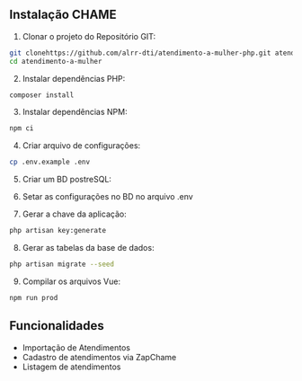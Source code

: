 ## Instalação CHAME

1) Clonar o projeto do Repositório GIT: 

```sh
git clonehttps://github.com/alrr-dti/atendimento-a-mulher-php.git atendimento-a-mulher
cd atendimento-a-mulher
```

2) Instalar dependências PHP:

```sh
composer install
```

3) Instalar dependências NPM:

```sh
npm ci
```

4) Criar arquivo de configurações:

```sh
cp .env.example .env
```

5) Criar um BD postreSQL:

6) Setar as configurações no BD no arquivo .env

7) Gerar a chave da aplicação:

```sh
php artisan key:generate
```

8) Gerar as tabelas da base de dados:

```sh
php artisan migrate --seed
```

9) Compilar os arquivos Vue:

```sh
npm run prod
```

## Funcionalidades

- Importação de Atendimentos
- Cadastro de atendimentos via ZapChame
- Listagem de atendimentos
